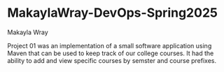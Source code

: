 # MakaylaWray-DevOps-Spring2025

Makayla Wray

Project 01 was an implementation of a small software application using Maven that can be used to keep track of our college courses. It had the ability to add and view specific courses by semster and course prefixes. 